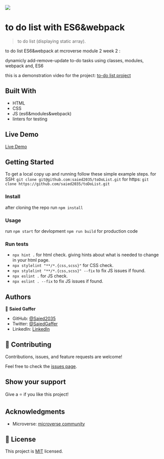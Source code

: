 ![](https://img.shields.io/badge/Microverse-blueviolet)

# to do list with ES6&webpack

> to do list (displaying static array).


 to do list ES6&webpack at mcroverse module 2 week 2 :

dynamicly add-remove-update to-do tasks using classes, modules, webpack and, ES6

this is a demonstration video for the project:
[to-do list project](https://www.loom.com/share/146178f575a442568065bb3164698c90)


## Built With

- HTML
- CSS
- JS (es6&modules&webpack)
- linters for testing


## Live Demo
[Live Demo](https://saied2035.github.io/toDoList/)

## Getting Started


To get a local copy up and running follow these simple example steps.
for SSH:
`git clone git@github.com:saied2035/toDoList.git`
for https:
`git clone https://github.com/saied2035/toDoList.git`
### Install
 
 after cloning the repo run 
 `npm install`

### Usage
   run 
 `npm start` for devlopment
 `npm run build` for production code
### Run tests
   - `npx hint .` for html check. giving hints about what is needed to change in your html page.
   - `npx stylelint "**/*.{css,scss}"` for CSS check.
   - `npx stylelint "**/*.{css,scss}" --fix` to fix JS issues if found.
   - `npx eslint .` for JS check.
   - `npx eslint . --fix` to fix JS issues if found.

## Authors

👤 **Saied Gaffer**

- GitHub: [@Saied2035](https://github.com/AckonSamuel)
- Twitter: [@SaiedGaffer](https://twitter.com/AckonSamuel)
- LinkedIn: [LinkedIn](https://www.linkedin.com/in/samuel-ackon-882717190/)

## 🤝 Contributing

Contributions, issues, and feature requests are welcome!

Feel free to check the [issues page](https://github.com/AckonSamuel/awesome-books/issues).

## Show your support

Give a ⭐️ if you like this project!

## Acknowledgments

- Microverse: [microverse community](https://github.com/microverseinc)

## 📝 License

This project is [MIT](./MIT.md) licensed.
